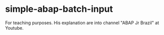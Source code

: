 simple-abap-batch-input
=======================

For teaching purposes. His explanation are into channel "ABAP Jr Brazil" at Youtube.
